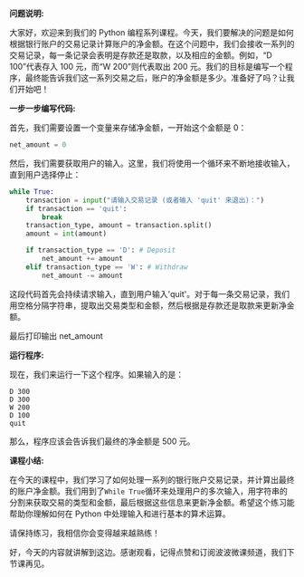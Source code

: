 **问题说明:**

大家好，欢迎来到我们的 Python 编程系列课程。今天，我们要解决的问题是如何根据银行账户的交易记录计算账户的净金额。在这个问题中，我们会接收一系列的交易记录，每一条记录会表明是存款还是取款，以及相应的金额。例如，“D 100”代表存入 100 元，而“W 200”则代表取出 200 元。我们的目标是编写一个程序，最终能告诉我们这一系列交易之后，账户的净金额是多少。准备好了吗？让我们开始吧！

**一步一步编写代码:**

首先，我们需要设置一个变量来存储净金额，一开始这个金额是 0：

```python
net_amount = 0
```

然后，我们需要获取用户的输入。这里，我们将使用一个循环来不断地接收输入，直到用户选择停止：

```python
while True:
    transaction = input("请输入交易记录 (或者输入 'quit' 来退出)：")
    if transaction == 'quit':
        break
    transaction_type, amount = transaction.split()
    amount = int(amount)

    if transaction_type == 'D': # Deposit
        net_amount += amount
    elif transaction_type == 'W': # Withdraw
        net_amount -= amount
```

这段代码首先会持续请求输入，直到用户输入'quit'。对于每一条交易记录，我们用空格分隔字符串，提取出交易类型和金额，然后根据是存款还是取款来更新净金额。

最后打印输出 net_amount

**运行程序:**

现在，我们来运行一下这个程序。如果输入的是：

```
D 300
D 300
W 200
D 100
quit
```

那么，程序应该会告诉我们最终的净金额是 500 元。

**课程小结:**

在今天的课程中，我们学习了如何处理一系列的银行账户交易记录，并计算出最终的账户净金额。我们用到了`While True`循环来处理用户的多次输入，用字符串的分割来获取交易的类型和金额，最后根据这些信息来更新净金额。希望这个练习能帮助你理解如何在 Python 中处理输入和进行基本的算术运算。

请保持练习，我相信你会变得越来越熟练！

好，今天的内容就讲解到这边。感谢观看，记得点赞和订阅波波微课频道，我们下节课再见。
